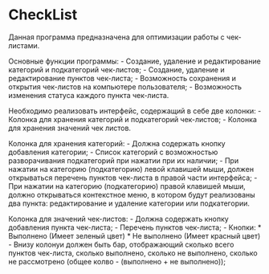 # CheckList
Данная программа предназначена для оптимизации работы с чек-листами.

Основные функции программы:
    - Создание, удаление и редактирование категорий и подкатегорий чек-листов;
    - Создание, удаление и редактирование пунктов чек-листа; 
    - Возможность сохранения и открытия чек-листов на компьютере пользователя;
    - Возможность изменения статуса каждого пункта чек-листа.
    
    
Необходимо реализовать интерфейс, содержащий в себе две колонки:
    - Колонка для хранения категорий и подкатегорий чек-листов;
    - Колонка для хранения значений чек листов. 

Колонка для хранения категорий:
    - Должна содержать кнопку добавления категории;
    - Список категорий с возможностью разворачивания подкатегорий при нажатии при их наличии;
    - При нажатии на категорию (подкатегорию) левой клавишей мыши, должен открываться перечень пунктов чек-листа в правой части интерфейса;
    - При нажатии на категорию (подкатегорию) правой клавишей мыши, должно открываться контекстное меню, в котором будут реализованы два пункта: редактирование и удаление категории или подкатегории. 
    
Колонка для значений чек-листов:
    - Должна содержать кнопку добавления пункта чек-листа;
    - Перечень пунктов чек-листа;
    - Кнопки: 
       * Выполнено (Имеет зеленый цвет)
       * Не выполнено (Имеет красный цвет)
    - Внизу колонуи должен быть бар, отображающий сколько всего пунктов чек-листа, сколько выполнено, сколько не выполнено, сколько не рассмотрено (общее колво - (выполнено + не выполнено));
   
        
